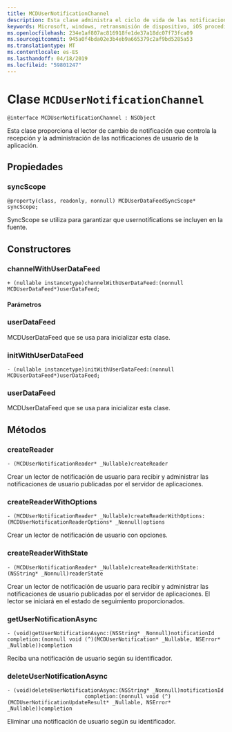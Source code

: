 ```yaml
---
title: MCDUserNotificationChannel
description: Esta clase administra el ciclo de vida de las notificaciones de usuario.
keywords: Microsoft, windows, retransmisión de dispositivo, iOS procedimientos, procedimientos iPhone
ms.openlocfilehash: 234e1af807ac816918fe1de37a18dc07f73fca09
ms.sourcegitcommit: 945a0f4bda02e3b4eb9a665379c2af9bd5285a53
ms.translationtype: MT
ms.contentlocale: es-ES
ms.lasthandoff: 04/18/2019
ms.locfileid: "59801247"
---
```

# <a name="class-mcdusernotificationchannel"></a>Clase `MCDUserNotificationChannel`

```
@interface MCDUserNotificationChannel : NSObject
```

Esta clase proporciona el lector de cambio de notificación que controla la recepción y la administración de las notificaciones de usuario de la aplicación. 

## <a name="properties"></a>Propiedades

### <a name="syncscope"></a>syncScope
`@property(class, readonly, nonnull) MCDUserDataFeedSyncScope* syncScope;`

SyncScope se utiliza para garantizar que usernotifications se incluyen en la fuente.

## <a name="constructors"></a>Constructores

### <a name="channelwithuserdatafeed"></a>channelWithUserDataFeed
`+ (nullable instancetype)channelWithUserDataFeed:(nonnull MCDUserDataFeed*)userDataFeed;`

#### <a name="parameters"></a>Parámetros

### <a name="userdatafeed"></a>userDataFeed
MCDUserDataFeed que se usa para inicializar esta clase.

### <a name="initwithuserdatafeed"></a>initWithUserDataFeed
`- (nullable instancetype)initWithUserDataFeed:(nonnull MCDUserDataFeed*)userDataFeed;`

### <a name="userdatafeed"></a>userDataFeed
MCDUserDataFeed que se usa para inicializar esta clase.

## <a name="methods"></a>Métodos

### <a name="createreader"></a>createReader
`- (MCDUserNotificationReader* _Nullable)createReader`

Crear un lector de notificación de usuario para recibir y administrar las notificaciones de usuario publicadas por el servidor de aplicaciones.

### <a name="createreaderwithoptions"></a>createReaderWithOptions
`- (MCDUserNotificationReader* _Nullable)createReaderWithOptions:(MCDUserNotificationReaderOptions* _Nonnull)options`

Crear un lector de notificación de usuario con opciones.

### <a name="createreaderwithstate"></a>createReaderWithState
`- (MCDUserNotificationReader* _Nullable)createReaderWithState:(NSString* _Nonnull)readerState`

Crear un lector de notificación de usuario para recibir y administrar las notificaciones de usuario publicadas por el servidor de aplicaciones. El lector se iniciará en el estado de seguimiento proporcionados.  

### <a name="getusernotificationasync"></a>getUserNotificationAsync
`- (void)getUserNotificationAsync:(NSString* _Nonnull)notificationId
                      completion:(nonnull void (^)(MCDUserNotification* _Nullable, NSError* _Nullable))completion`

Reciba una notificación de usuario según su identificador.

### <a name="deleteusernotificationasync"></a>deleteUserNotificationAsync
```
- (void)deleteUserNotificationAsync:(NSString* _Nonnull)notificationId
                         completion:(nonnull void (^)(MCDUserNotificationUpdateResult* _Nullable, NSError* _Nullable))completion
```

Eliminar una notificación de usuario según su identificador. 